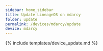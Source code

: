 ```yaml
---
sidebar: home_sidebar
title: Update LineageOS on mdarcy
folder: update
permalink: /devices/mdarcy/update
device: mdarcy
---
```

{% include templates/device_update.md %}
